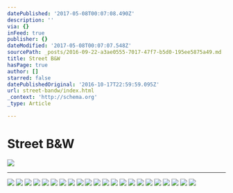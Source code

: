 ```yaml
---
datePublished: '2017-05-08T00:07:08.490Z'
description: ''
via: {}
inFeed: true
publisher: {}
dateModified: '2017-05-08T00:07:07.548Z'
sourcePath: _posts/2016-09-22-a3ae0555-7017-47f7-b5d0-195ee5875a49.md
title: Street B&W
hasPage: true
author: []
starred: false
datePublishedOriginal: '2016-10-17T22:59:59.095Z'
url: street-bandw/index.html
_context: 'http://schema.org'
_type: Article

---
```

# Street B&W
![](https://the-grid-user-content.s3-us-west-2.amazonaws.com/b465ea73-3d00-4e96-b865-e14e03bf9031.jpg)

---

![](https://the-grid-user-content.s3-us-west-2.amazonaws.com/fd05e9d2-54f1-4e16-966f-f0a104a93654.jpg)
![](https://the-grid-user-content.s3-us-west-2.amazonaws.com/f7d3db50-a95d-4f00-892b-93bdba3915f0.jpg)
![](https://the-grid-user-content.s3-us-west-2.amazonaws.com/4af5a7bb-9726-41b3-bbc5-e540ca0a7e5f.jpg)
![](https://the-grid-user-content.s3-us-west-2.amazonaws.com/935acf14-76f3-44b8-a82c-585825b2741f.jpg)
![](https://the-grid-user-content.s3-us-west-2.amazonaws.com/5965e319-02b7-473e-89f8-bb845252d841.jpg)
![](https://the-grid-user-content.s3-us-west-2.amazonaws.com/e2ed14bf-0fb8-479f-bf7d-fd2e6aafb7de.jpg)
![](https://s3-us-west-2.amazonaws.com/the-grid-img/p/3df98d4396b8e8c31711f7161fcf7c4c53c89917.jpg)
![](https://s3-us-west-2.amazonaws.com/the-grid-img/p/bca5b0cc133d69d5a9de18dc329733976f51718d.jpg)
![](https://the-grid-user-content.s3-us-west-2.amazonaws.com/ec27ed11-d38c-4aa6-919f-c63706a1f214.jpg)
![](https://s3-us-west-2.amazonaws.com/the-grid-img/p/8845a7f0d7f72504173a714e2c51e12e76a4b894.jpg)
![](https://the-grid-user-content.s3-us-west-2.amazonaws.com/bdce08eb-3166-4657-b0cb-a408a7aa3cca.jpg)
![](https://the-grid-user-content.s3-us-west-2.amazonaws.com/30fb8bde-b0a3-48a9-a8b4-0b61bf4c40d1.jpg)
![](https://the-grid-user-content.s3-us-west-2.amazonaws.com/d00e91dc-d18a-49f4-b83e-c13a1512e0f3.jpg)
![](https://the-grid-user-content.s3-us-west-2.amazonaws.com/cc9d8a33-229d-4838-9d69-5d170f8f0b60.jpg)
![](https://s3-us-west-2.amazonaws.com/the-grid-img/p/719701dc4c54214b7240bc292a091b266aec6125.jpg)
![](https://the-grid-user-content.s3-us-west-2.amazonaws.com/600dce41-f3e6-4538-a099-26066ad24afe.jpg)
![](https://the-grid-user-content.s3-us-west-2.amazonaws.com/baf123cc-a398-4187-a263-3044616e1dff.jpg)
![](https://the-grid-user-content.s3-us-west-2.amazonaws.com/88938e60-64cf-473a-b2cd-e35017b2f8a1.jpg)
![](https://the-grid-user-content.s3-us-west-2.amazonaws.com/bdd133cf-892f-48f5-a047-f57d4859c8e2.jpg)
![](https://the-grid-user-content.s3-us-west-2.amazonaws.com/c1d1d758-da85-411f-8fd2-7e663660f715.jpg)
![](https://the-grid-user-content.s3-us-west-2.amazonaws.com/0a2dde0d-d0a9-4509-9646-07590a7c0afb.jpg)
![](https://the-grid-user-content.s3-us-west-2.amazonaws.com/139853f0-2ca9-4ed2-8cf4-f8a6e6a62bac.jpg)